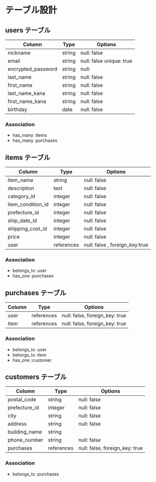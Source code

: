 # テーブル設計

## users テーブル

| Column             | Type   | Options     |
| --------           | ------ | ----------- |
| nickname           | string | null: false |
| email              | string | null: false unique: true|
| encrypted_password | string | null:       |
| last_name          | string | null: false |
| first_name         | string | null: false |
| last_name_kana     | string | null: false |
| first_name_kana    | string | null: false |
| birthday           | date   | null: false |

### Association

- has_many :items
- has_many :purchases


## items テーブル

| Column             | Type        | Options     |
| --------           | ------      | ----------- |
| item_name          | string      | null: false |
| description        | text        | null: false |
| category_id        | integer     | null: false |
| item_condition_id  | integer     | null: false |
| prefecture_id      | integer     | null: false |
| ship_date_id       | integer     | null: false |
| shipping_cost_id   | integer     | null: false |
| price              | integer     | null: false |
| user               | references  | null: false , foreign_key:true |

### Association

- belongs_to :user
- has_one :purchases


## purchases テーブル

| Column | Type       | Options                        |
| ------ | ---------- | ------------------------------ |
| user   | references | null: false, foreign_key: true |
| item   | references | null: false, foreign_key: true |

### Association

- belongs_to :user
- belongs_to :item
- has_one :customer

## customers テーブル

| Column         | Type       | Options     |
| -------        | ---------- | ------------|
| postal_code    | string     | null: false |
| prefecture_id  | integer     | null: false |
| city           | string     | null: false |
| address        | string     | null: false |
| building_name  | string     |             |
| phone_number   | string     | null: false |
| purchases      | references | null: false, foreign_key: true |

### Association

- belongs_to :purchases
